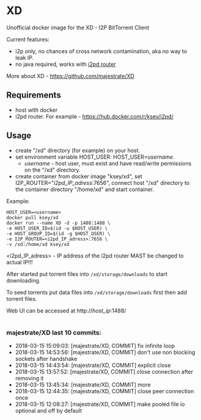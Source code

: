 # XD
Unofficial docker image for the XD - I2P BitTorrent Client

Current features:

* i2p only, no chances of cross network contamination, aka no way to leak IP.
* no java required, works with [i2pd router](https://github.com/purplei2p/i2pd)

More about XD - https://github.com/majestrate/XD

## Requirements

* host with docker
* i2pd router. For example - https://hub.docker.com/r/ksey/i2pd/

## Usage

* create "/xd" directory (for example) on your host.
* set environment variable HOST_USER: HOST_USER=*username*.
  - *username* - host user, must exist and have read/write permissions on the "/xd" directory.
* create container from docker image "ksey/xd", set I2P_ROUTER="*i2pd_IP_adress*:7656", connect host "/xd" directory to the container directory "/home/xd" and start container.

Example:
```
HOST_USER=<username>
docker pull ksey/xd
docker run --name XD -d -p 1488:1488 \
-e HOST_USER_ID=$(id -u $HOST_USER) \
-e HOST_GROUP_ID=$(id -g $HOST_USER) \
-e I2P_ROUTER=<i2pd_IP_adress>:7656 \
-v /xd:/home/xd ksey/xd

```
<i2pd_IP_adress> - IP address of the i2pd router MAST be changed to actual IP!!!

After started put torrent files into `/xd/storage/downloads` to start downloading.

To seed torrents put data files into `/xd/storage/downloads` first then add torrent files.

Web UI can be accessed at http://*host_ip*:1488/

































# #
### majestrate/XD last 10 commits:
* 2018-03-15 15:09:03: [majestrate/XD, COMMIT] fix infinite loop
* 2018-03-15 14:53:56: [majestrate/XD, COMMIT] don't use non blocking sockets after handshake
* 2018-03-15 14:43:54: [majestrate/XD, COMMIT] explicit close
* 2018-03-15 13:57:52: [majestrate/XD, COMMIT] close connection after removing it
* 2018-03-15 13:45:34: [majestrate/XD, COMMIT] more
* 2018-03-15 12:44:35: [majestrate/XD, COMMIT] close peer connection once
* 2018-03-15 12:08:27: [majestrate/XD, COMMIT] make pooled file io optional and off by default
